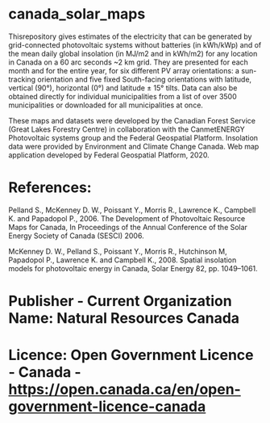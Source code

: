 # canada_solar_maps
Thisrepository gives estimates of the electricity that can be generated by grid-connected photovoltaic systems without batteries (in kWh/kWp) and of the mean daily global insolation (in MJ/m2 and in kWh/m2) for any location in Canada on a 60 arc seconds ~2 km grid. They are presented for each month and for the entire year, for six different PV array orientations: a sun-tracking orientation and five fixed South-facing orientations with latitude, vertical (90°), horizontal (0°) and latitude ± 15° tilts. Data can also be obtained directly for individual municipalities from a list of over 3500 municipalities or downloaded for all municipalities at once.

These maps and datasets were developed by the Canadian Forest Service (Great Lakes Forestry Centre) in collaboration with the CanmetENERGY Photovoltaic systems group and the Federal Geospatial Platform. Insolation data were provided by Environment and Climate Change Canada. Web map application developed by Federal Geospatial Platform, 2020.

# References:

Pelland S., McKenney D. W., Poissant Y., Morris R., Lawrence K., Campbell K. and Papadopol P., 2006. The Development of Photovoltaic Resource Maps for Canada, In Proceedings of the Annual Conference of the Solar Energy Society of Canada (SESCI) 2006.

McKenney D. W., Pelland S., Poissant Y., Morris R., Hutchinson M, Papadopol P., Lawrence K. and Campbell K., 2008. Spatial insolation models for photovoltaic energy in Canada, Solar Energy 82, pp. 1049–1061.

# Publisher - Current Organization Name: Natural Resources Canada
# Licence: Open Government Licence - Canada - https://open.canada.ca/en/open-government-licence-canada
